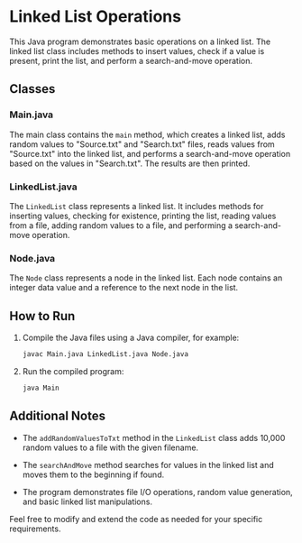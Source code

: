 # Linked List Operations

This Java program demonstrates basic operations on a linked list. The linked list class includes methods to insert values, check if a value is present, print the list, and perform a search-and-move operation.

## Classes

### Main.java

The main class contains the `main` method, which creates a linked list, adds random values to "Source.txt" and "Search.txt" files, reads values from "Source.txt" into the linked list, and performs a search-and-move operation based on the values in "Search.txt". The results are then printed.

### LinkedList.java

The `LinkedList` class represents a linked list. It includes methods for inserting values, checking for existence, printing the list, reading values from a file, adding random values to a file, and performing a search-and-move operation.

### Node.java

The `Node` class represents a node in the linked list. Each node contains an integer data value and a reference to the next node in the list.

## How to Run

1. Compile the Java files using a Java compiler, for example:

   ```bash
   javac Main.java LinkedList.java Node.java
   ```

2. Run the compiled program:

   ```bash
   java Main
   ```

## Additional Notes

- The `addRandomValuesToTxt` method in the `LinkedList` class adds 10,000 random values to a file with the given filename.

- The `searchAndMove` method searches for values in the linked list and moves them to the beginning if found.

- The program demonstrates file I/O operations, random value generation, and basic linked list manipulations.

Feel free to modify and extend the code as needed for your specific requirements.
```
